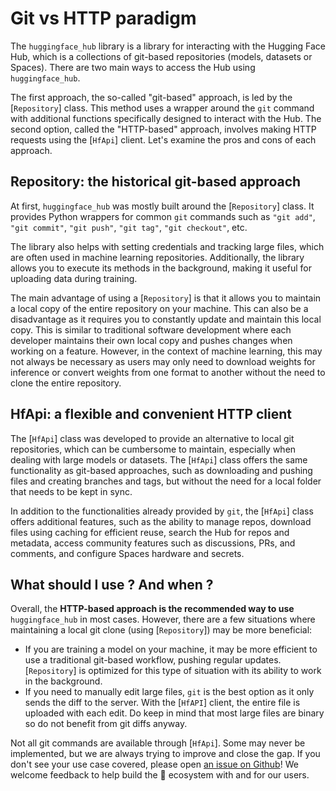 <!--⚠️ Note that this file is in Markdown but contain specific syntax for our doc-builder (similar to MDX) that may not be
rendered properly in your Markdown viewer.
-->

# Git vs HTTP paradigm

The `huggingface_hub` library is a library for interacting with the Hugging Face Hub, which is a 
collections of git-based repositories (models, datasets or Spaces). There are two main
ways to access the Hub using `huggingface_hub`.

The first approach, the so-called "git-based" approach, is led by the [`Repository`] class.
This method uses a wrapper around the `git` command with additional functions specifically
designed to interact with the Hub. The second option, called the "HTTP-based" approach,
involves making HTTP requests using the [`HfApi`] client. Let's examine the pros and cons
of each approach.

## Repository: the historical git-based approach

At first, `huggingface_hub` was mostly built around the [`Repository`] class. It provides
Python wrappers for common `git` commands such as `"git add"`, `"git commit"`, `"git push"`,
`"git tag"`, `"git checkout"`, etc.

The library also helps with setting credentials and tracking large files, which are often
used in machine learning repositories. Additionally, the library allows you to execute its
methods in the background, making it useful for uploading data during training.

The main advantage of using a [`Repository`] is that it allows you to maintain a local
copy of the entire repository on your machine. This can also be a disadvantage as
it requires you to constantly update and maintain this local copy. This is similar to
traditional software development where each developer maintains their own local copy and
pushes changes when working on a feature. However, in the context of machine learning,
this may not always be necessary as users may only need to download weights for inference
or convert weights from one format to another without the need to clone the entire
repository.

## HfApi: a flexible and convenient HTTP client

The [`HfApi`] class was developed to provide an alternative to local git repositories, which
can be cumbersome to maintain, especially when dealing with large models or datasets. The
[`HfApi`] class offers the same functionality as git-based approaches, such as downloading
and pushing files and creating branches and tags, but without the need for a local folder
that needs to be kept in sync.

In addition to the functionalities already provided by `git`, the [`HfApi`] class offers
additional features, such as the ability to manage repos, download files using caching for
efficient reuse, search the Hub for repos and metadata, access community features such as
discussions, PRs, and comments, and configure Spaces hardware and secrets.

## What should I use ? And when ?

Overall, the **HTTP-based approach is the recommended way to use** `huggingface_hub`
in most cases. However, there are a few situations where maintaining a local git clone
(using [`Repository`]) may be more beneficial:
- If you are training a model on your machine, it may be more efficient to use a traditional
git-based workflow, pushing regular updates. [`Repository`] is optimized for this type of
situation with its ability to work in the background.
- If you need to manually edit large files, `git` is the best option as it only sends the
diff to the server. With the [`HfAPI`] client, the entire file is uploaded with each edit.
Do keep in mind that most large files are binary so do not benefit from git diffs anyway.

Not all git commands are available through [`HfApi`]. Some may never be implemented, but
we are always trying to improve and close the gap. If you don't see your use case covered,
please open [an issue on Github](https://github.com/huggingface/huggingface_hub)! We
welcome feedback to help build the 🤗 ecosystem with and for our users.
